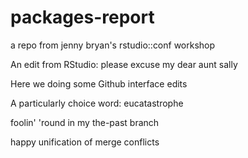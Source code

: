 # packages-report
a repo from jenny bryan's rstudio::conf workshop

An edit from RStudio: please excuse my dear aunt sally 

Here we doing some Github interface edits

A particularly choice word: eucatastrophe

foolin' 'round in my the-past branch

happy unification of merge conflicts
